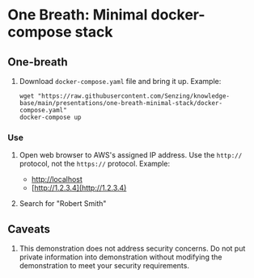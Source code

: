 # One Breath: Minimal docker-compose stack

## One-breath

1. Download `docker-compose.yaml` file and bring it up.
   Example:

    ```console
    wget "https://raw.githubusercontent.com/Senzing/knowledge-base/main/presentations/one-breath-minimal-stack/docker-compose.yaml"
    docker-compose up

    ```

### Use

1. Open web browser to AWS's assigned IP address.
   Use the `http://` protocol, not the `https://` protocol.
   Example:

   - [http://localhost](http://localhost)
   - [http://1.2.3.4](http://1.2.3.4)

1. Search for "Robert Smith"

## Caveats

1. This demonstration does not address security concerns.
   Do not put private information into demonstration without
   modifying the demonstration to meet your security requirements.
